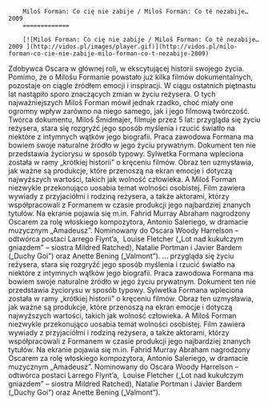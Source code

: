 
        Miloš Forman: Co cię nie zabije / Miloš Forman: Co tě nezabije… 2009 
        =============
        
        [![Miloš Forman: Co cię nie zabije / Miloš Forman: Co tě nezabije… 2009 ](http://vidos.pl/images/player.gif)](http://vidos.pl/milo-forman-co-cie-nie-zabije-milo-forman-co-t-nezabije-2009)
        
        
 Zdobywca Oscara w głównej roli, w ekscytującej historii swojego życia. Pomimo, że o Milošu Formanie powstało już kilka filmów dokumentalnych, pozostaje on ciągle źródłem emocji i inspiracji. W ciągu ostatnich piętnastu lat nastąpiło sporo znaczących zmian w życiu reżysera. O tych najważniejszych Miloš Forman mówił jednak rzadko, choć miały one ogromny wpływ zarówno na niego samego, jak i jego filmową twórczość. Twórca dokumentu, Miloš Šmídmajer, filmuje przez 5 lat: przygląda się życiu reżysera, stara się rozgryźć jego sposób myślenia i rzucić światło na niektóre z intymnych wątków jego biografii. Praca zawodowa Formana ma bowiem swoje naturalne źródło w jego życiu prywatnym. Dokument ten nie przedstawia życiorysu w sposób typowy. Sylwetka Formana wpleciona została w ramy „krótkiej historii” o kręceniu filmów. Obraz ten uzmysławia, jak ważne są produkcje, które przenoszą na ekran emocje i dotyczą najwyższych wartości, takich jak wolność człowieka. A Miloš Forman niezwykle przekonująco uosabia temat wolności osobistej. Film zawiera wywiady z przyjaciółmi i rodziną reżysera, a także aktorami, którzy współpracowali z Formanem w czasie produkcji jego najbardziej znanych tytułów. Na ekranie pojawia się m.in. Fahrid Murray Abraham nagrodzony Oscarem za rolę włoskiego kompozytora, Antonio Saleriego, w dramacie muzycznym „Amadeusz”. Nominowany do Oscara Woody Harrelson – odtwórca postaci Larrego Flynt’a,  Louise Fletcher („Lot nad kukułczym gniazdem” – siostra Mildred Ratched), Natalie Portman i Javier Bardem („Duchy Goi”) oraz Anette Bening („Valmont”).   ... przygląda się życiu reżysera, stara się rozgryźć jego sposób myślenia i rzucić światło na niektóre z intymnych wątków jego biografii. Praca zawodowa Formana ma bowiem swoje naturalne źródło w jego życiu prywatnym. Dokument ten nie przedstawia życiorysu w sposób typowy. Sylwetka Formana wpleciona została w ramy „krótkiej historii” o kręceniu filmów. Obraz ten uzmysławia, jak ważne są produkcje, które przenoszą na ekran emocje i dotyczą najwyższych wartości, takich jak wolność człowieka. A Miloš Forman niezwykle przekonująco uosabia temat wolności osobistej. Film zawiera wywiady z przyjaciółmi i rodziną reżysera, a także aktorami, którzy współpracowali z Formanem w czasie produkcji jego najbardziej znanych tytułów. Na ekranie pojawia się m.in. Fahrid Murray Abraham nagrodzony Oscarem za rolę włoskiego kompozytora, Antonio Saleriego, w dramacie muzycznym „Amadeusz”. Nominowany do Oscara Woody Harrelson – odtwórca postaci Larrego Flynt’a,  Louise Fletcher („Lot nad kukułczym gniazdem” – siostra Mildred Ratched), Natalie Portman i Javier Bardem („Duchy Goi”) oraz Anette Bening („Valmont”).
    